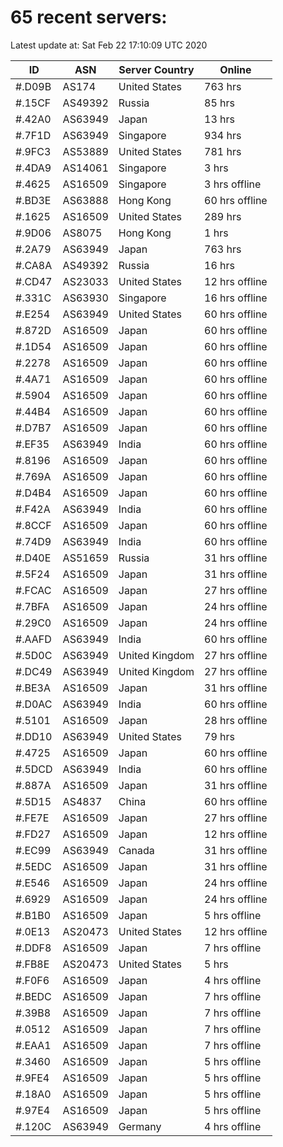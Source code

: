 # 65 recent servers:

Latest update at: Sat Feb 22 17:10:09 UTC 2020

| ID | ASN | Server Country | Online |
| -- | --- | -------------- | ------ |
| #.D09B | AS174 | United States | 763 hrs |
| #.15CF | AS49392 | Russia | 85 hrs |
| #.42A0 | AS63949 | Japan | 13 hrs |
| #.7F1D | AS63949 | Singapore | 934 hrs |
| #.9FC3 | AS53889 | United States | 781 hrs |
| #.4DA9 | AS14061 | Singapore | 3 hrs |
| #.4625 | AS16509 | Singapore | 3 hrs offline |
| #.BD3E | AS63888 | Hong Kong | 60 hrs offline |
| #.1625 | AS16509 | United States | 289 hrs |
| #.9D06 | AS8075 | Hong Kong | 1 hrs |
| #.2A79 | AS63949 | Japan | 763 hrs |
| #.CA8A | AS49392 | Russia | 16 hrs |
| #.CD47 | AS23033 | United States | 12 hrs offline |
| #.331C | AS63930 | Singapore | 16 hrs offline |
| #.E254 | AS63949 | United States | 60 hrs offline |
| #.872D | AS16509 | Japan | 60 hrs offline |
| #.1D54 | AS16509 | Japan | 60 hrs offline |
| #.2278 | AS16509 | Japan | 60 hrs offline |
| #.4A71 | AS16509 | Japan | 60 hrs offline |
| #.5904 | AS16509 | Japan | 60 hrs offline |
| #.44B4 | AS16509 | Japan | 60 hrs offline |
| #.D7B7 | AS16509 | Japan | 60 hrs offline |
| #.EF35 | AS63949 | India | 60 hrs offline |
| #.8196 | AS16509 | Japan | 60 hrs offline |
| #.769A | AS16509 | Japan | 60 hrs offline |
| #.D4B4 | AS16509 | Japan | 60 hrs offline |
| #.F42A | AS63949 | India | 60 hrs offline |
| #.8CCF | AS16509 | Japan | 60 hrs offline |
| #.74D9 | AS63949 | India | 60 hrs offline |
| #.D40E | AS51659 | Russia | 31 hrs offline |
| #.5F24 | AS16509 | Japan | 31 hrs offline |
| #.FCAC | AS16509 | Japan | 27 hrs offline |
| #.7BFA | AS16509 | Japan | 24 hrs offline |
| #.29C0 | AS16509 | Japan | 24 hrs offline |
| #.AAFD | AS63949 | India | 60 hrs offline |
| #.5D0C | AS63949 | United Kingdom | 27 hrs offline |
| #.DC49 | AS63949 | United Kingdom | 27 hrs offline |
| #.BE3A | AS16509 | Japan | 31 hrs offline |
| #.D0AC | AS63949 | India | 60 hrs offline |
| #.5101 | AS16509 | Japan | 28 hrs offline |
| #.DD10 | AS63949 | United States | 79 hrs |
| #.4725 | AS16509 | Japan | 60 hrs offline |
| #.5DCD | AS63949 | India | 60 hrs offline |
| #.887A | AS16509 | Japan | 31 hrs offline |
| #.5D15 | AS4837 | China | 60 hrs offline |
| #.FE7E | AS16509 | Japan | 27 hrs offline |
| #.FD27 | AS16509 | Japan | 12 hrs offline |
| #.EC99 | AS63949 | Canada | 31 hrs offline |
| #.5EDC | AS16509 | Japan | 31 hrs offline |
| #.E546 | AS16509 | Japan | 24 hrs offline |
| #.6929 | AS16509 | Japan | 24 hrs offline |
| #.B1B0 | AS16509 | Japan | 5 hrs offline |
| #.0E13 | AS20473 | United States | 12 hrs offline |
| #.DDF8 | AS16509 | Japan | 7 hrs offline |
| #.FB8E | AS20473 | United States | 5 hrs |
| #.F0F6 | AS16509 | Japan | 4 hrs offline |
| #.BEDC | AS16509 | Japan | 7 hrs offline |
| #.39B8 | AS16509 | Japan | 7 hrs offline |
| #.0512 | AS16509 | Japan | 7 hrs offline |
| #.EAA1 | AS16509 | Japan | 7 hrs offline |
| #.3460 | AS16509 | Japan | 5 hrs offline |
| #.9FE4 | AS16509 | Japan | 5 hrs offline |
| #.18A0 | AS16509 | Japan | 5 hrs offline |
| #.97E4 | AS16509 | Japan | 5 hrs offline |
| #.120C | AS63949 | Germany | 4 hrs offline |

